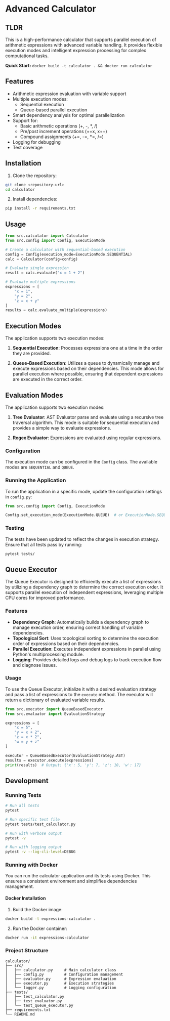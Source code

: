 # Advanced Calculator

## TLDR
This is a high-performance calculator that supports parallel execution of arithmetic expressions with advanced variable handling. It provides flexible execution modes and intelligent expression processing for complex computational tasks.

**Quick Start:** `docker build -t calculator . && docker run calculator`

## Features

- Arithmetic expression evaluation with variable support
- Multiple execution modes:
  - Sequential execution
  - Queue-based parallel execution
- Smart dependency analysis for optimal parallelization
- Support for:
  - Basic arithmetic operations (+, -, *, /)
  - Pre/post increment operations (++x, x++)
  - Compound assignments (+=, -=, *=, /=)
- Logging for debugging
- Test coverage

## Installation

1. Clone the repository:
```bash
git clone <repository-url>
cd calculator
```

2. Install dependencies:
```bash
pip install -r requirements.txt
```

## Usage

```python
from src.calculator import Calculator
from src.config import Config, ExecutionMode

# Create a calculator with sequential-based execution
config = Config(execution_mode=ExecutionMode.SEQUENTIAL)
calc = Calculator(config=config)

# Evaluate single expression
result = calc.evaluate("x = 1 + 2")

# Evaluate multiple expressions
expressions = [
    "x = 1",
    "y = 2",
    "z = x + y"
]
results = calc.evaluate_multiple(expressions)
```

## Execution Modes

The application supports two execution modes:

1. **Sequential Execution**: Processes expressions one at a time in the order they are provided.

2. **Queue-Based Execution**: Utilizes a queue to dynamically manage and execute expressions based on their dependencies. This mode allows for parallel execution where possible, ensuring that dependent expressions are executed in the correct order.

## Evaluation Modes

The application supports two execution modes:

1. **Tree Evaluator**: AST Evaluator parse and evaluate using a recursive tree traversal algorithm. This mode is suitable for sequential execution and provides a simple way to evaluate expressions.

2. **Regex Evaluator**: Expressions are evaluated using regular expressions.


### Configuration

The execution mode can be configured in the `Config` class. The available modes are `SEQUENTIAL` and `QUEUE`.

### Running the Application

To run the application in a specific mode, update the configuration settings in `config.py`:

```python
from src.config import Config, ExecutionMode

Config.set_execution_mode(ExecutionMode.QUEUE)  # or ExecutionMode.SEQUENTIAL
```

### Testing

The tests have been updated to reflect the changes in execution strategy. Ensure that all tests pass by running:

```bash
pytest tests/
```

## Queue Executor

The Queue Executor is designed to efficiently execute a list of expressions by utilizing a dependency graph to determine the correct execution order. It supports parallel execution of independent expressions, leveraging multiple CPU cores for improved performance.

### Features
- **Dependency Graph**: Automatically builds a dependency graph to manage execution order, ensuring correct handling of variable dependencies.
- **Topological Sort**: Uses topological sorting to determine the execution order of expressions based on their dependencies.
- **Parallel Execution**: Executes independent expressions in parallel using Python's multiprocessing module.
- **Logging**: Provides detailed logs and debug logs to track execution flow and diagnose issues.

### Usage
To use the Queue Executor, initialize it with a desired evaluation strategy and pass a list of expressions to the `execute` method. The executor will return a dictionary of evaluated variable results.

```python
from src.executor import QueueBasedExecutor
from src.evaluator import EvaluationStrategy

expressions = [
    "x = 5",
    "y = x + 2",
    "z = x * 2",
    "w = y + z"
]

executor = QueueBasedExecutor(EvaluationStrategy.AST)
results = executor.execute(expressions)
print(results)  # Output: {'x': 5, 'y': 7, 'z': 10, 'w': 17}
```

## Development

### Running Tests

```bash
# Run all tests
pytest

# Run specific test file
pytest tests/test_calculator.py

# Run with verbose output
pytest -v

# Run with logging output
pytest -v --log-cli-level=DEBUG
```

### Running with Docker

You can run the calculator application and its tests using Docker. This ensures a consistent environment and simplifies dependencies management.

#### Docker Installation

1. Build the Docker image:
```bash
docker build -t expressions-calculator .
```

2. Run the Docker container:
```bash
docker run -it expressions-calculator
```

### Project Structure

```
calculator/
├── src/
│   ├── calculator.py     # Main calculator class
│   ├── config.py         # Configuration management
│   ├── evaluator.py      # Expression evaluation
│   ├── executor.py       # Execution strategies
│   └── logger.py         # Logging configuration
├── tests/
│   ├── test_calculator.py
│   ├── test_evaluator.py
│   └── test_queue_executor.py
├── requirements.txt
└── README.md
